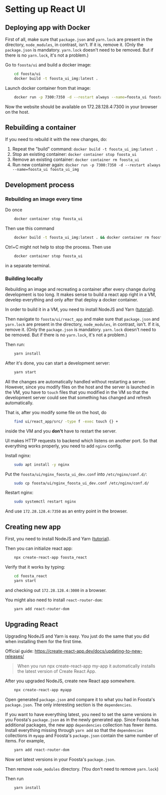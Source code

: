 # Setting up React UI

## Deploying app with Docker

First of all, make sure that `package.json` and `yarn.lock` are present in the directory, `node_modules`, in contrast, isn't. If it is, remove it.
(Only the `package.json` is mandatory. `yarn.lock` doesn't need to be removed. But if there is no `yarn.lock`, it's not a problem.)

Go to `foosta/ui` and build a docker image:
```bash
    cd foosta/ui
    docker build -t foosta_ui_img:latest .
```

Launch docker container from that image:
```bash
    docker run -p 7300:7350 -d --restart always --name=foosta_ui foosta_ui_img
```

Now the website should be available on 172.28.128.4:7300 in your browser on the host.



## Rebuilding a container

If you need to rebuild it with the new changes, do:
1. Repeat the "build" command: `docker build -t foosta_ui_img:latest .`
2. Stop an existing container: `docker container stop foosta_ui`
3. Remove an existing container: `docker container rm foosta_ui`
4. Run new container again: `docker run -p 7300:7350 -d --restart always --name=foosta_ui foosta_ui_img`



## Development process
### Rebuilding an image every time
Do once
```bash
    docker container stop foosta_ui
```

Then use this command
```bash
    docker build -t foosta_ui_img:latest . && docker container rm foosta_ui && docker run -p 7300:7350 --name=foosta_ui foosta_ui_img
```

Ctrl+C might not help to stop the process. Then use
```bash
    docker container stop foosta_ui
```
in a separate terminal.



### Building locally

Rebuilding an image and recreating a container after every change during development is too long. It makes sense to build a react app right in a VM, develep everything and only after that deploy a docker container.

In order to build it in a VM, you need to install NodeJS and Yarn ([tutorial](/doc/install/nodejs_and_yarn.md)).

Then navigate to `foosta/ui/react_app` and make sure that `package.json` and `yarn.lock` are present in the directory, `node_modules`, in contrast, isn't. If it is, remove it.
(Only the `package.json` is mandatory. `yarn.lock` doesn't need to be removed. But if there is no `yarn.lock`, it's not a problem.)

Then run:
```bash
    yarn install
```

After it's done, you can start a development server:
```bash
    yarn start
```

All the changes are automatically handled without restarting a server. However, since you modify files on the host and the server is launched in the VM, you have to `touch` files that you modified in the VM so that the development server could see that something has changed and refresh automatically.

That is, after you modify some file on the host, do
```bash
    find ui/react_app/src/ -type f -exec touch {} +
```
inside the VM and you **don't** have to restart the server.

UI makes HTTP requests to backend which listens on another port. So that everything works properly, you need to add `nginx` config.

Install nginx:
```bash
    sudo apt install -y nginx
```

Put the `foosta/ui/nginx_foosta_ui_dev.conf` into `/etc/nginx/conf.d/`:
```bash
    sudo cp foosta/ui/nginx_foosta_ui_dev.conf /etc/nginx/conf.d/
```

Restart nginx:
```bash
    sudo systemctl restart nginx
```

And use `172.28.128.4:7350` as an entry point in the browser.



## Creating new app

First, you need to install NodeJS and Yarn ([tutorial](/doc/install/nodejs_and_yarn.md)).

Then you can initialize react app:
```bash
    npx create-react-app foosta_react
```

Verify that it works by typing:
```bash
    cd foosta_react
    yarn start
```
and checking out `172.28.128.4:3000` in a browser.

You might also need to install `react-router-dom`:
```bash
    yarn add react-router-dom
```



## Upgrading React
Upgrading NodeJS and Yarn is easy. You just do the same that you did when installing them for the first time.

Official guide: https://create-react-app.dev/docs/updating-to-new-releases/

> When you run npx create-react-app my-app it automatically installs the latest version of Create React App.

After you upgraded NodeJS, create new React app somewhere.
```bash
    npx create-react-app myapp
```

Open generated `package.json` and compare it to what you had in Foosta's `package.json`. The only interesting section is the `dependencies`.

If you want to have everything latest, you need to set the same versions in you Foosta's `package.json` as in the newly generated app.
Since Foosta has additional packages, the new app `dependencies` collection has fewer items. Install everything missing through `yarn add` so that the `dependencies` collections in `myapp` and Foosta's `package.json` contain the same number of items.
For example,
```bash
    yarn add react-router-dom
```

Now set latest versions in your Foosta's `package.json`.

Then remove `node_modules` directory. (You don't need to remove `yarn.lock`)

Then run
```bash
    yarn install
```